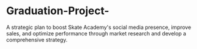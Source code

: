 # Graduation-Project-
A strategic plan to boost Skate Academy's social media presence, improve sales, and optimize performance through market research and develop a comprehensive strategy.
